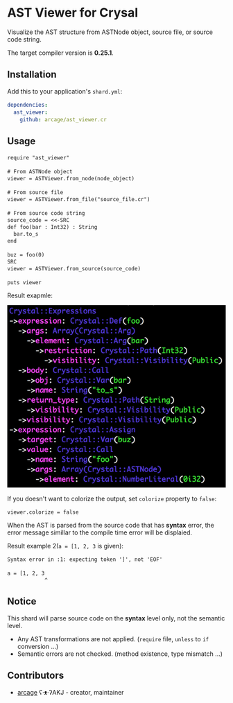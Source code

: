# AST Viewer for Crysal

Visualize the AST structure from ASTNode object, source file, or source code string.

The target compiler version is **0.25.1**.

## Installation

Add this to your application's `shard.yml`:

```yaml
dependencies:
  ast_viewer:
    github: arcage/ast_viewer.cr
```

## Usage

```crystal
require "ast_viewer"

# From ASTNode object
viewer = ASTViewer.from_node(node_object)

# From source file
viewer = ASTViewer.from_file("source_file.cr")

# From source code string
source_code = <<-SRC
def foo(bar : Int32) : String
  bar.to_s
end

buz = foo(0)
SRC
viewer = ASTViewer.from_source(source_code)

puts viewer
```

Result exapmle:

![Output](./output.png)

If you doesn't want to colorize the output, set `colorize` property to `false`:

```crystal
viewer.colorize = false
```

When the AST is parsed from the source code that has **syntax** error, the error message simillar to the compile time error will be displaied.

Result example 2(`a = [1, 2, 3` is given): 

```prain
Syntax error in :1: expecting token ']', not 'EOF'

a = [1, 2, 3
            ^
```

## Notice

This shard will parse source code on the **syntax** level only, not the semantic level.

- Any AST transformations are not applied. (`require` file, `unless` to `if` conversion ...)
- Semantic errors are not checked. (method existence, type mismatch ...)

## Contributors

- [arcage](https://github.com/arcgae) ʕ·ᴥ·ʔAKJ - creator, maintainer

